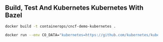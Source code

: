 ## Build, Test And Kubernetes Kubernetes With Bazel

```bash
docker build -t containerops/cncf-demo-kubernetes .
```


```bash
docker run --env CO_DATA="kubernetes=https://github.com/kubernetes/kubernetes.git action=build" containerops/cncf-demo-kubernetes:latest
```
